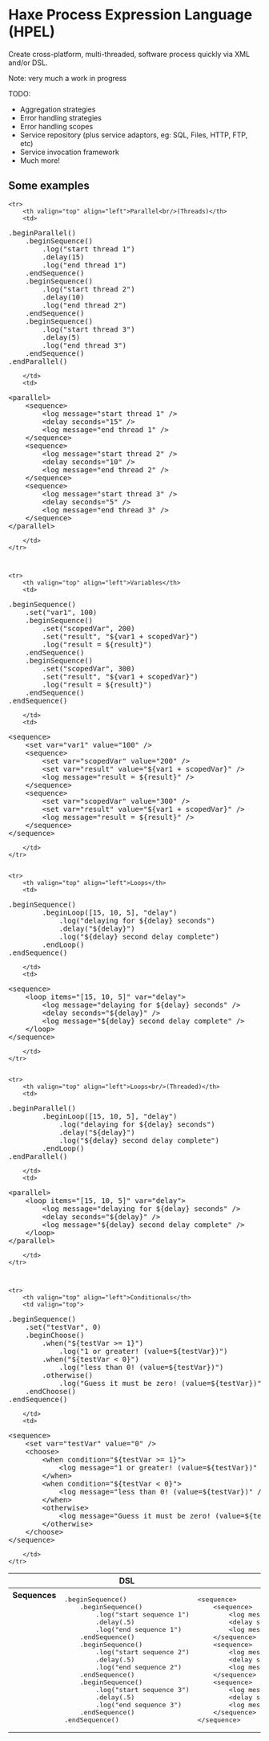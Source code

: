 Haxe Process Expression Language (HPEL)
================================
Create cross-platform, multi-threaded, software process quickly via XML and/or DSL.

Note: very much a work in progress

TODO:
- Aggregation strategies
- Error handling strategies
- Error handling scopes
- Service repository (plus service adaptors, eg: SQL, Files, HTTP, FTP, etc)
- Service invocation framework 
- Much more!
	
Some examples
-------------------------

<table width="100%">
	<thead>
		<tr>
			<th></th>
			<th width="50%">DSL</th>
			<th width="50%">XML</th>
		</tr>
	</thead>
	<tr>
		<th valign="top" align="left">Sequences</th>
		<td>
<div class="highlight highlight-haxe"><pre>
.beginSequence()
	.beginSequence()
		.log("start sequence 1")
		.delay(.5)
		.log("end sequence 1")
	.endSequence()
	.beginSequence()
		.log("start sequence 2")
		.delay(.5)
		.log("end sequence 2")
	.endSequence()
	.beginSequence()
		.log("start sequence 3")
		.delay(.5)
		.log("end sequence 3")
	.endSequence()
.endSequence()
</pre></div>
		</td>
		<td>
<pre>
&lt;sequence&gt;
	&lt;sequence&gt;
		&lt;log message="start sequence 1" /&gt;
		&lt;delay seconds=".5" /&gt;
		&lt;log message="end sequence 1" /&gt;
	&lt;/sequence&gt;
	&lt;sequence&gt;
		&lt;log message="start sequence 2" /&gt;
		&lt;delay seconds=".5" /&gt;
		&lt;log message="end sequence 2" /&gt;
	&lt;/sequence&gt;
	&lt;sequence&gt;
		&lt;log message="start sequence 3" /&gt;
		&lt;delay seconds=".5" /&gt;
		&lt;log message="end sequence 3" /&gt;
	&lt;/sequence&gt;
&lt;/sequence&gt;
</pre>
		</td>
	</tr>
	
	
	<tr>
		<th valign="top" align="left">Parallel<br/>(Threads)</th>
		<td>
<pre>
.beginParallel()
	.beginSequence()
		.log("start thread 1")
		.delay(15)
		.log("end thread 1")
	.endSequence()
	.beginSequence()
		.log("start thread 2")
		.delay(10)
		.log("end thread 2")
	.endSequence()
	.beginSequence()
		.log("start thread 3")
		.delay(5)
		.log("end thread 3")
	.endSequence()
.endParallel()
</pre>
		</td>
		<td>
<pre>
&lt;parallel&gt;
	&lt;sequence&gt;
		&lt;log message="start thread 1" /&gt;
		&lt;delay seconds="15" /&gt;
		&lt;log message="end thread 1" /&gt;
	&lt;/sequence&gt;
	&lt;sequence&gt;
		&lt;log message="start thread 2" /&gt;
		&lt;delay seconds="10" /&gt;
		&lt;log message="end thread 2" /&gt;
	&lt;/sequence&gt;
	&lt;sequence&gt;
		&lt;log message="start thread 3" /&gt;
		&lt;delay seconds="5" /&gt;
		&lt;log message="end thread 3" /&gt;
	&lt;/sequence&gt;
&lt;/parallel&gt;
</pre>
		</td>
	</tr>		



	<tr>
		<th valign="top" align="left">Variables</th>
		<td>
<pre>
.beginSequence()
	.set("var1", 100)
	.beginSequence()
		.set("scopedVar", 200)
		.set("result", "${var1 + scopedVar}")
		.log("result = ${result}")
	.endSequence()
	.beginSequence()
		.set("scopedVar", 300)
		.set("result", "${var1 + scopedVar}")
		.log("result = ${result}")
	.endSequence()
.endSequence()
</pre>
		</td>
		<td>
<pre>
&lt;sequence&gt;
	&lt;set var="var1" value="100" /&gt;
	&lt;sequence&gt;
		&lt;set var="scopedVar" value="200" /&gt;
		&lt;set var="result" value="${var1 + scopedVar}" /&gt;
		&lt;log message="result = ${result}" /&gt;
	&lt;/sequence&gt;
	&lt;sequence&gt;
		&lt;set var="scopedVar" value="300" /&gt;
		&lt;set var="result" value="${var1 + scopedVar}" /&gt;
		&lt;log message="result = ${result}" /&gt;
	&lt;/sequence&gt;
&lt;/sequence&gt;
</pre>
		</td>
	</tr>		


	<tr>
		<th valign="top" align="left">Loops</th>
		<td>
<pre>
.beginSequence()
		.beginLoop([15, 10, 5], "delay")
			.log("delaying for ${delay} seconds")
			.delay("${delay}")
			.log("${delay} second delay complete")
		.endLoop()
.endSequence()
</pre>
		</td>
		<td>
<pre>
&lt;sequence&gt;
	&lt;loop items="[15, 10, 5]" var="delay"&gt;
		&lt;log message="delaying for ${delay} seconds" /&gt;
		&lt;delay seconds="${delay}" /&gt;
		&lt;log message="${delay} second delay complete" /&gt;
	&lt;/loop&gt;
&lt;/sequence&gt;
</pre>
		</td>
	</tr>		


	<tr>
		<th valign="top" align="left">Loops<br/>(Threaded)</th>
		<td>
<pre>
.beginParallel()
		.beginLoop([15, 10, 5], "delay")
			.log("delaying for ${delay} seconds")
			.delay("${delay}")
			.log("${delay} second delay complete")
		.endLoop()
.endParallel()
</pre>
		</td>
		<td>
<pre>
&lt;parallel&gt;
	&lt;loop items="[15, 10, 5]" var="delay"&gt;
		&lt;log message="delaying for ${delay} seconds" /&gt;
		&lt;delay seconds="${delay}" /&gt;
		&lt;log message="${delay} second delay complete" /&gt;
	&lt;/loop&gt;
&lt;/parallel&gt;
</pre>
		</td>
	</tr>		



	<tr>
		<th valign="top" align="left">Conditionals</th>
		<td valign="top">
<pre>
.beginSequence()
	.set("testVar", 0)
	.beginChoose()
		.when("${testVar &gt;= 1}")
			.log("1 or greater! (value=${testVar})")
		.when("${testVar &lt; 0}")
			.log("less than 0! (value=${testVar})")
		.otherwise()
			.log("Guess it must be zero! (value=${testVar})")
	.endChoose()
.endSequence()
</pre>
		</td>
		<td>
<pre>
&lt;sequence&gt;
	&lt;set var="testVar" value="0" /&gt;
	&lt;choose&gt;
		&lt;when condition="${testVar &gt;= 1}"&gt;
			&lt;log message="1 or greater! (value=${testVar})" /&gt;
		&lt;/when&gt;
		&lt;when condition="${testVar &lt; 0}"&gt;
			&lt;log message="less than 0! (value=${testVar})" /&gt;
		&lt;/when&gt;
		&lt;otherwise&gt;
			&lt;log message="Guess it must be zero! (value=${testVar})" /&gt;
		&lt;/otherwise&gt;
	&lt;/choose&gt;
&lt;/sequence&gt;
</pre>
		</td>
	</tr>		


	
</table>
